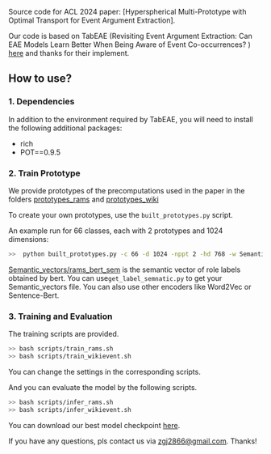 Source code for  ACL 2024 paper: [Hyperspherical Multi-Prototype with Optimal Transport for Event Argument Extraction].

 Our code is based on TabEAE (Revisiting Event Argument Extraction: Can EAE Models Learn Better When Being Aware of Event Co-occurrences? ) [here](https://github.com/Stardust-hyx/TabEAE) and thanks for their implement.

## How to use?

### 1. Dependencies
In addition to the environment required by TabEAE, you will need to install the following additional packages:

- rich
- POT==0.9.5


### 2. Train Prototype
We provide prototypes of the precomputations used in the paper in the folders [prototypes_rams](./prototypes_rams) and [prototypes_wiki](./prototypes_wiki)

To create your own prototypes, use the ```built_prototypes.py``` script. 

An example run for 66 classes, each with 2 prototypes and 1024 dimensions:

```bash
>>  python built_prototypes.py -c 66 -d 1024 -nppt 2 -hd 768 -w Semantic_vectors/rams_bert_sem.npy
```
[Semantic_vectors/rams_bert_sem](./Semantic_vectors/rams_bert_sem) is the semantic vector of role labels obtained by bert. You can use```get_label_semnatic.py``` to get your Semantic_vectors file. You can also use other encoders like Word2Vec or Sentence-Bert.

### 3. Training and Evaluation

The training scripts are provided.

```bash
>> bash scripts/train_rams.sh
>> bash scripts/train_wikievent.sh
```

You can change the settings in the corresponding scripts.

And you can evaluate the model by the following scripts.

```bash
>> bash scripts/infer_rams.sh
>> bash scripts/infer_wikievent.sh
```

You can download our best model checkpoint [here](https://pan.baidu.com/s/1D9ig-CfbHoXjYSoU85o4MQ?pwd=epgm).

If you have any questions, pls contact us via zgj2866@gmail.com. Thanks!



